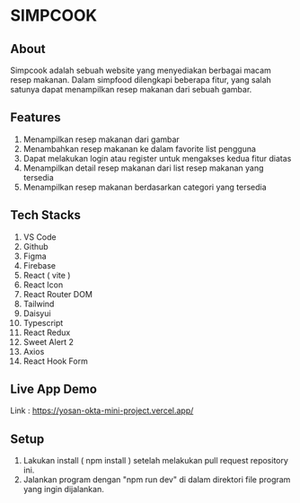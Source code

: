 # SIMPCOOK

## About 
Simpcook adalah sebuah website yang menyediakan berbagai macam resep makanan. Dalam simpfood dilengkapi beberapa fitur, yang salah satunya dapat menampilkan resep makanan dari sebuah gambar.

## Features
1. Menampilkan resep makanan dari gambar
2. Menambahkan resep makanan ke dalam favorite list pengguna
3. Dapat melakukan login atau register untuk mengakses kedua fitur diatas
4. Menampilkan detail resep makanan dari list resep makanan yang tersedia
5. Menampilkan resep makanan berdasarkan categori yang tersedia

## Tech Stacks
1. VS Code
2. Github
3. Figma
4. Firebase
5. React ( vite )
6. React Icon
7. React Router DOM
8. Tailwind
9. Daisyui
10. Typescript
11. React Redux
12. Sweet Alert 2
13. Axios
14. React Hook Form

## Live App Demo
Link : https://yosan-okta-mini-project.vercel.app/

## Setup
1. Lakukan install ( npm install ) setelah melakukan pull request repository ini.
2. Jalankan program dengan "npm run dev" di dalam direktori file program yang ingin dijalankan.
